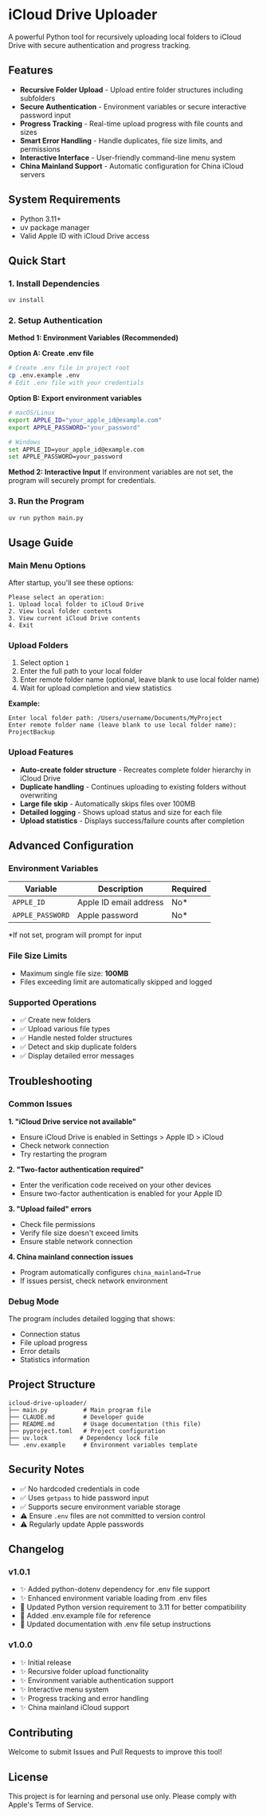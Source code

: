 # iCloud Drive Uploader

A powerful Python tool for recursively uploading local folders to iCloud Drive with secure authentication and progress tracking.

## Features

- **Recursive Folder Upload** - Upload entire folder structures including subfolders
- **Secure Authentication** - Environment variables or secure interactive password input
- **Progress Tracking** - Real-time upload progress with file counts and sizes
- **Smart Error Handling** - Handle duplicates, file size limits, and permissions
- **Interactive Interface** - User-friendly command-line menu system
- **China Mainland Support** - Automatic configuration for China iCloud servers

## System Requirements

- Python 3.11+
- uv package manager
- Valid Apple ID with iCloud Drive access

## Quick Start

### 1. Install Dependencies
```bash
uv install
```

### 2. Setup Authentication

**Method 1: Environment Variables (Recommended)**

**Option A: Create .env file**
```bash
# Create .env file in project root
cp .env.example .env
# Edit .env file with your credentials
```

**Option B: Export environment variables**
```bash
# macOS/Linux
export APPLE_ID="your_apple_id@example.com"
export APPLE_PASSWORD="your_password"

# Windows
set APPLE_ID=your_apple_id@example.com
set APPLE_PASSWORD=your_password
```

**Method 2: Interactive Input**
If environment variables are not set, the program will securely prompt for credentials.

### 3. Run the Program
```bash
uv run python main.py
```

## Usage Guide

### Main Menu Options

After startup, you'll see these options:

```
Please select an operation:
1. Upload local folder to iCloud Drive
2. View local folder contents
3. View current iCloud Drive contents
4. Exit
```

### Upload Folders

1. Select option `1`
2. Enter the full path to your local folder
3. Enter remote folder name (optional, leave blank to use local folder name)
4. Wait for upload completion and view statistics

**Example:**
```
Enter local folder path: /Users/username/Documents/MyProject
Enter remote folder name (leave blank to use local folder name): ProjectBackup
```

### Upload Features

- **Auto-create folder structure** - Recreates complete folder hierarchy in iCloud Drive
- **Duplicate handling** - Continues uploading to existing folders without overwriting
- **Large file skip** - Automatically skips files over 100MB
- **Detailed logging** - Shows upload status and size for each file
- **Upload statistics** - Displays success/failure counts after completion

## Advanced Configuration

### Environment Variables

| Variable | Description | Required |
|----------|-------------|----------|
| `APPLE_ID` | Apple ID email address | No* |
| `APPLE_PASSWORD` | Apple password | No* |

*If not set, program will prompt for input

### File Size Limits

- Maximum single file size: **100MB**
- Files exceeding limit are automatically skipped and logged

### Supported Operations

- ✅ Create new folders
- ✅ Upload various file types
- ✅ Handle nested folder structures
- ✅ Detect and skip duplicate folders
- ✅ Display detailed error messages

## Troubleshooting

### Common Issues

**1. "iCloud Drive service not available"**
- Ensure iCloud Drive is enabled in Settings > Apple ID > iCloud
- Check network connection
- Try restarting the program

**2. "Two-factor authentication required"**
- Enter the verification code received on your other devices
- Ensure two-factor authentication is enabled for your Apple ID

**3. "Upload failed" errors**
- Check file permissions
- Verify file size doesn't exceed limits
- Ensure stable network connection

**4. China mainland connection issues**
- Program automatically configures `china_mainland=True`
- If issues persist, check network environment

### Debug Mode

The program includes detailed logging that shows:
- Connection status
- File upload progress
- Error details
- Statistics information

## Project Structure

```
icloud-drive-uploader/
├── main.py          # Main program file
├── CLAUDE.md        # Developer guide
├── README.md        # Usage documentation (this file)
├── pyproject.toml   # Project configuration
├── uv.lock         # Dependency lock file
└── .env.example     # Environment variables template
```

## Security Notes

- ✅ No hardcoded credentials in code
- ✅ Uses `getpass` to hide password input
- ✅ Supports secure environment variable storage
- ⚠️ Ensure `.env` files are not committed to version control
- ⚠️ Regularly update Apple passwords

## Changelog

### v1.0.1
- ✨ Added python-dotenv dependency for .env file support
- ✨ Enhanced environment variable loading from .env files
- 📝 Updated Python version requirement to 3.11 for better compatibility
- 📝 Added .env.example file for reference
- 📝 Updated documentation with .env file setup instructions

### v1.0.0
- ✨ Initial release
- ✨ Recursive folder upload functionality
- ✨ Environment variable authentication support
- ✨ Interactive menu system
- ✨ Progress tracking and error handling
- ✨ China mainland iCloud support

## Contributing

Welcome to submit Issues and Pull Requests to improve this tool!

## License

This project is for learning and personal use only. Please comply with Apple's Terms of Service.
